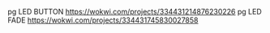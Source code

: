 pg LED BUTTON
https://wokwi.com/projects/334431214876230226
pg LED FADE
https://wokwi.com/projects/334431745830027858
